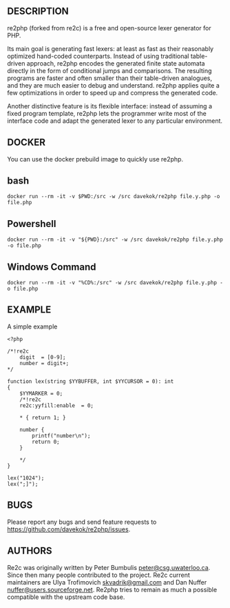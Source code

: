 DESCRIPTION
-----------

re2php (forked from re2c) is a free and open-source lexer generator for PHP.

Its main goal is generating fast lexers: at least as fast as their reasonably
optimized hand-coded counterparts. Instead of using traditional table-driven
approach, re2php encodes the generated finite state automata directly in the
form of conditional jumps and comparisons. The resulting programs are faster
and often smaller than their table-driven analogues, and they are much easier
to debug and understand. re2php applies quite a few optimizations in order to
speed up and compress the generated code.

Another distinctive feature is its flexible interface: instead of assuming a
fixed program template, re2php lets the programmer write most of the interface
code and adapt the generated lexer to any particular environment.


DOCKER
------

You can use the docker prebuild image to quickly use re2php.

## bash

```
docker run --rm -it -v $PWD:/src -w /src davekok/re2php file.y.php -o file.php
```

## Powershell

```
docker run --rm -it -v "${PWD}:/src" -w /src davekok/re2php file.y.php -o file.php
```

## Windows Command

```
docker run --rm -it -v "%CD%:/src" -w /src davekok/re2php file.y.php -o file.php
```

EXAMPLE
-------

A simple example

```
<?php

/*!re2c
    digit  = [0-9];
    number = digit+;
*/

function lex(string $YYBUFFER, int $YYCURSOR = 0): int
{
    $YYMARKER = 0;
    /*!re2c
    re2c:yyfill:enable  = 0;

    * { return 1; }

    number {
        printf("number\n");
        return 0;
    }

    */
}

lex("1024");
lex(";]");
```

BUGS
----
Please report any bugs and send feature requests to https://github.com/davekok/re2php/issues.


AUTHORS
-------
Re2c was originally written by Peter Bumbulis <peter@csg.uwaterloo.ca>.
Since then many people contributed to the project.
Re2c current maintainers are Ulya Trofimovich <skvadrik@gmail.com> and Dan Nuffer <nuffer@users.sourceforge.net>.
Re2php tries to remain as much a possible compatible with the upstream code base.
